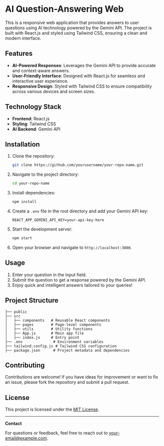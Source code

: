 # AI Question-Answering Web

This is a responsive web application that provides answers to user questions using AI technology powered by the Gemini API. The project is built with React.js and styled using Tailwind CSS, ensuring a clean and modern interface.

## Features

- **AI-Powered Responses**: Leverages the Gemini API to provide accurate and context-aware answers.
- **User-Friendly Interface**: Designed with React.js for seamless and interactive user experience.
- **Responsive Design**: Styled with Tailwind CSS to ensure compatibility across various devices and screen sizes.

## Technology Stack

- **Frontend**: React.js
- **Styling**: Tailwind CSS
- **AI Backend**: Gemini API

## Installation

1. Clone the repository:
   ```bash
   git clone https://github.com/yourusername/your-repo-name.git
   ```
2. Navigate to the project directory:
   ```bash
   cd your-repo-name
   ```
3. Install dependencies:
   ```bash
   npm install
   ```
4. Create a `.env` file in the root directory and add your Gemini API key:
   ```env
   REACT_APP_GEMINI_API_KEY=your-api-key-here
   ```
5. Start the development server:
   ```bash
   npm start
   ```
6. Open your browser and navigate to `http://localhost:3000`.

## Usage

1. Enter your question in the input field.
2. Submit the question to get a response powered by the Gemini API.
3. Enjoy quick and intelligent answers tailored to your queries!

## Project Structure

```
├── public
├── src
│   ├── components   # Reusable React components
│   ├── pages        # Page-level components
│   ├── utils        # Utility functions
│   ├── App.js       # Main app file
│   ├── index.js     # Entry point
├── .env              # Environment variables
├── tailwind.config.js # Tailwind CSS configuration
├── package.json      # Project metadata and dependencies
```

## Contributing

Contributions are welcome! If you have ideas for improvement or want to fix an issue, please fork the repository and submit a pull request.

## License

This project is licensed under the [MIT License](LICENSE).

---

**Contact**

For questions or feedback, feel free to reach out to [your-email@example.com](mailto:your-email@example.com).
